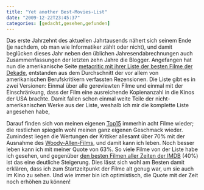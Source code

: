 ```yaml
---
title: "Yet another Best-Movies-List"
date: "2009-12-22T23:45:37"
categories: [gedacht,gesehen,gefunden]
---
```


Das erste Jahrzehnt des aktuellen Jahrtausends nähert sich seinem Ende (je nachdem, ob man wie Informatiker zählt oder nicht), und damit beglücken dieses Jahr neben den üblichen Jahresendabrechnungen auch Zusammenfassungen der letzten zehn Jahre die Blogger. Angefangen hat nun die amerikanische Seite [metacritic mit ihrer Liste der besten Filme der Dekade](http://features.metacritic.com/features/2009/the-best-movies-of-the-decade/), entstanden aus dem Durchschnitt der vor allem von amerikanischen Berufskritikern verfassten Rezensionen. Die Liste gibt es in zwei Versionen: Einmal über alle gereviewten Filme und einmal mit der Einschränkung, dass der Film eine ausreichende Kopienanzahl in die Kinos der USA brachte. Damit fallen schon einmal weite Teile der nicht-amerikanischen Werke aus der Liste, weshalb ich mir die komplette Liste angesehen habe,

Darauf finden sich von meinen eigenen [Top15](/2009/08/21/die-besten-filme-des-jahrtausends-bis-jetzt/) immerhin acht Filme wieder; die restlichen spiegeln wohl meinen ganz eigenen Geschmack wieder. Zumindest liegen die Wertungen der Kritiker allesamt über 70% mit der Ausnahme des [Woody-Allen-Films](/2001/12/11/im-bann-des-jade-skorpion/), und damit kann ich leben. Noch besser leben kann ich mit meiner Quote von 63%. So viele Filme von der Liste habe ich gesehen, und gegenüber [den besten Filmen aller Zeiten der IMDB](/2008/12/18/filmsuchtig-eigentlich-schon/) (40%) ist das eine deutliche Steigerung. Dies lässt sich wohl am Besten damit erklären, dass ich zum Startzeitpunkt der Filme alt genug war, um sie auch im Kino zu sehen. Und wie immer bin ich optimistisch, die Quote mit der Zeit noch erhöhen zu können!
